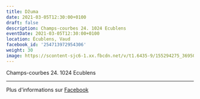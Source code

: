 ```yaml
---
title: Džuma
date: 2021-03-05T12:30:00+0100
draft: false
description: Champs-courbes 24. 1024 Ecublens
eventDate: 2021-03-05T12:30:00+0100
location: Écublens, Vaud
facebook_id: '254713972954306'
weight: 30
image: https://scontent-sjc6-1.xx.fbcdn.net/v/t1.6435-9/155294275_3695079563921169_4909597834044538694_n.jpg?_nc_cat=101&ccb=1-7&_nc_sid=9e60e4&_nc_ohc=FmqaEby-u4MQ7kNvwEqnnJ2&_nc_oc=AdkQmIyiMR5maMWUvXWExjgr79EiTQdBjxt8bNVcHPnGYVXIPhMjLCiX3mVp3nVUF88&_nc_zt=23&_nc_ht=scontent-sjc6-1.xx&edm=ABTKTjYEAAAA&_nc_gid=wp4C6dthkCzcnNm-SOxBXw&oh=00_AfV--Ym6HUCOtwG6N5zPpbwqREuvi0Cs3V60avl06n7hWQ&oe=68C0D1DB
---
```


Champs-courbes 24. 1024 Ecublens

---

Plus d'informations sur [Facebook](https://facebook.com/events/254713972954306)